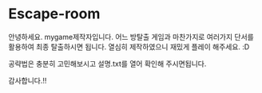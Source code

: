 # Escape-room

안녕하세요. mygame제작자입니다.
어느 방탈출 게임과 마찬가지로 여러가지 단서를 활용하여 최종 탈출하시면 됩니다.
열심히 제작하였으니 재밌게 플레이 해주세요.  :D

공략법은 충분히 고민해보시고 설명.txt를 열어 확인해 주시면됩니다.

감사합니다.!!
